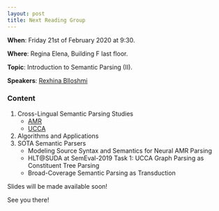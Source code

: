 ```yaml
---
layout: post
title: Next Reading Group
---
```


**When**:  Friday 21st of February 2020 at 9:30.

**Where**: Regina Elena, Building F last floor.

**Topic**: Introduction to Semantic Parsing (II).

**Speakers**: [Rexhina Blloshmi](https://twitter.com/rexhina_b)
### Content
1) Cross-Lingual Semantic Parsing Studies
     - [AMR](https://amr.isi.edu/)
     - [UCCA](https://www.aclweb.org/anthology/P13-1023.pdf)
2) Algorithms and Applications
3) SOTA Semantic Parsers  
    - Modeling Source Syntax and Semantics for Neural AMR          Parsing
    - HLT@SUDA at SemEval-2019 Task 1: UCCA Graph Parsing as Constituent Tree Parsing
    - Broad-Coverage Semantic Parsing as Transduction

Slides will be made available soon!

See you there!
